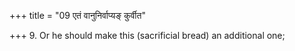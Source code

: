 +++
title = "09 एतं वानुनिर्वाप्यङ् कुर्वीत"

+++
9. Or he should make this (sacrificial bread) an additional one; 
